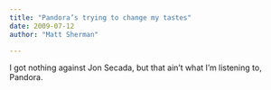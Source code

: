 ```yaml
---
title: "Pandora’s trying to change my tastes"
date: 2009-07-12
author: "Matt Sherman"

---
```


I got nothing against Jon Secada, but that ain’t what I’m listening to, Pandora.
